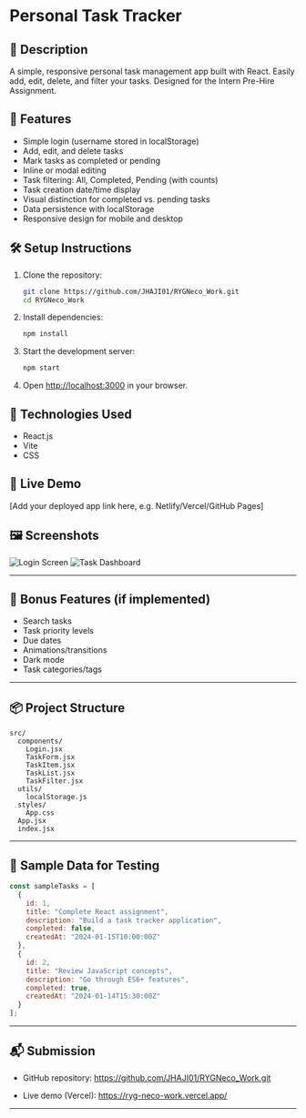 # Personal Task Tracker

## 📖 Description
A simple, responsive personal task management app built with React. Easily add, edit, delete, and filter your tasks. Designed for the Intern Pre-Hire Assignment.

## 🚀 Features
- Simple login (username stored in localStorage)
- Add, edit, and delete tasks
- Mark tasks as completed or pending
- Inline or modal editing
- Task filtering: All, Completed, Pending (with counts)
- Task creation date/time display
- Visual distinction for completed vs. pending tasks
- Data persistence with localStorage
- Responsive design for mobile and desktop

## 🛠 Setup Instructions
1. Clone the repository:
   ```bash
   git clone https://github.com/JHAJI01/RYGNeco_Work.git
   cd RYGNeco_Work
   ```
2. Install dependencies:
   ```bash
   npm install
   ```
3. Start the development server:
   ```bash
   npm start
   ```
4. Open [http://localhost:3000](http://localhost:3000) in your browser.

## 🧰 Technologies Used
- React.js
- Vite
- CSS

## 🔗 Live Demo
[Add your deployed app link here, e.g. Netlify/Vercel/GitHub Pages]

## 🖼 Screenshots
![Login Screen](attachments/1.png)
![Task Dashboard](attachments/2.png)

---

## 🌟 Bonus Features (if implemented)
- Search tasks
- Task priority levels
- Due dates
- Animations/transitions
- Dark mode
- Task categories/tags

---

## 📦 Project Structure
```
src/
  components/
    Login.jsx
    TaskForm.jsx
    TaskItem.jsx
    TaskList.jsx
    TaskFilter.jsx
  utils/
    localStorage.js
  styles/
    App.css
  App.jsx
  index.jsx
```

---

## 🧪 Sample Data for Testing
```js
const sampleTasks = [
  {
    id: 1,
    title: "Complete React assignment",
    description: "Build a task tracker application",
    completed: false,
    createdAt: "2024-01-15T10:00:00Z"
  },
  {
    id: 2,
    title: "Review JavaScript concepts",
    description: "Go through ES6+ features",
    completed: true,
    createdAt: "2024-01-14T15:30:00Z"
  }
];
```

---

## 📬 Submission
- GitHub repository: https://github.com/JHAJI01/RYGNeco_Work.git

- Live demo (Vercel): https://ryg-neco-work.vercel.app/

---
